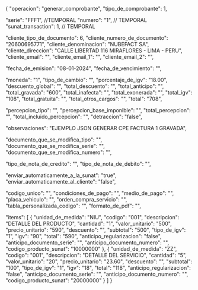 {
   "operacion": "generar_comprobante",
   "tipo_de_comprobante": 1,

   "serie": "FFF1", //TEMPORAL
   "numero": "1", // TEMPORAL
   "sunat_transaction": 1, // TEMPORAL

   "cliente_tipo_de_documento": 6,
   "cliente_numero_de_documento": "20600695771",
   "cliente_denominacion": "NUBEFACT SA",
   "cliente_direccion": "CALLE LIBERTAD 116 MIRAFLORES - LIMA - PERU",
   "cliente_email": "",
   "cliente_email_1": "",
   "cliente_email_2": "",

   "fecha_de_emision": "08-01-2024",
   "fecha_de_vencimiento": "",

   "moneda": "1",
   "tipo_de_cambio": "",
   "porcentaje_de_igv": "18.00",
   "descuento_global": "",
   "total_descuento": "",
   "total_anticipo": "",
   "total_gravada": "600",
   "total_inafecta": "",
   "total_exonerada": "",
   "total_igv": "108",
   "total_gratuita": "",
   "total_otros_cargos": "",
   "total": "708",

   "percepcion_tipo": "",
   "percepcion_base_imponible": "",
   "total_percepcion": "",
   "total_incluido_percepcion": "",
   "detraccion": "false",

   "observaciones": "EJEMPLO JSON GENERAR CPE FACTURA 1 GRAVADA",

   "documento_que_se_modifica_tipo": "",
   "documento_que_se_modifica_serie": "",
   "documento_que_se_modifica_numero": "",

   "tipo_de_nota_de_credito": "",
   "tipo_de_nota_de_debito": "",

   "enviar_automaticamente_a_la_sunat": "true",
   "enviar_automaticamente_al_cliente": "false",

   "codigo_unico": "",
   "condiciones_de_pago": "",
   "medio_de_pago": "",
   "placa_vehiculo": "",
   "orden_compra_servicio": "",
   "tabla_personalizada_codigo": "",
   "formato_de_pdf": "",
   
   "items": [
         {
            "unidad_de_medida": "NIU",
            "codigo": "001",
            "descripcion": "DETALLE DEL PRODUCTO",
            "cantidad": "1",
            "valor_unitario": "500",
            "precio_unitario": "590",
            "descuento": "",
            "subtotal": "500",
            "tipo_de_igv": "1",
            "igv": "90",
            "total": "590",
            "anticipo_regularizacion": "false",
            "anticipo_documento_serie": "",
            "anticipo_documento_numero": "",
            "codigo_producto_sunat": "10000000"
         }, {
            "unidad_de_medida": "ZZ",
            "codigo": "001",
            "descripcion": "DETALLE DEL SERVICIO",
            "cantidad": "5",
            "valor_unitario": "20",
            "precio_unitario": "23.60",
            "descuento": "",
            "subtotal": "100",
            "tipo_de_igv": "1",
            "igv": "18",
            "total": "118",
            "anticipo_regularizacion": "false",
            "anticipo_documento_serie": "",
            "anticipo_documento_numero": "",
            "codigo_producto_sunat": "20000000"
         }
   ]
}